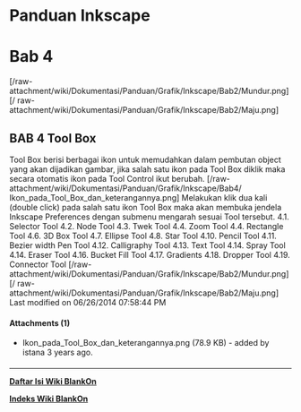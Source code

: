 # Panduan Inkscape
# Bab 4
[/raw-attachment/wiki/Dokumentasi/Panduan/Grafik/Inkscape/Bab2/Mundur.png] [/
raw-attachment/wiki/Dokumentasi/Panduan/Grafik/Inkscape/Bab2/Maju.png]
## BAB 4 Tool Box
Tool Box berisi berbagai ikon untuk memudahkan dalam pembutan object yang akan
dijadikan gambar, jika salah satu ikon pada Tool Box diklik maka secara
otomatis ikon pada Tool Control ikut berubah.
[/raw-attachment/wiki/Dokumentasi/Panduan/Grafik/Inkscape/Bab4/
Ikon_pada_Tool_Box_dan_keterangannya.png]
Melakukan klik dua kali (double click) pada salah satu ikon Tool Box maka akan
membuka jendela Inkscape Preferences dengan submenu mengarah sesuai Tool
tersebut.
4.1. Selector Tool
4.2. Node Tool
4.3. Twek Tool
4.4. Zoom Tool
4.4. Rectangle Tool
4.6. 3D Box Tool
4.7. Ellipse Tool
4.8. Star Tool
4.10. Pencil Tool
4.11. Bezier width Pen Tool
4.12. Calligraphy Tool
4.13. Text Tool
4.14. Spray Tool
4.14. Eraser Tool
4.16. Bucket Fill Tool
4.17. Gradients
4.18. Dropper Tool
4.19. Connector Tool
[/raw-attachment/wiki/Dokumentasi/Panduan/Grafik/Inkscape/Bab2/Mundur.png] [/
raw-attachment/wiki/Dokumentasi/Panduan/Grafik/Inkscape/Bab2/Maju.png]
Last modified on 06/26/2014 07:58:44 PM
#### Attachments (1)
  * Ikon_pada_Tool_Box_dan_keterangannya.png​ (78.9 KB) - added by istana 3
      years ago.
#### 
    
 
 
 
 
 
---
[**Daftar Isi Wiki BlankOn**](/DaftarIsi/README.md)
 
[**Indeks Wiki BlankOn**](/Indeks.md)
